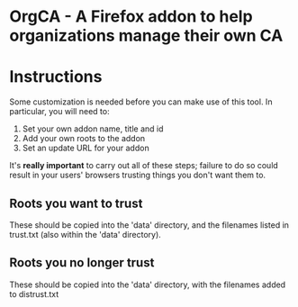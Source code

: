 # OrgCA - A Firefox addon to help organizations manage their own CA

# Instructions

Some customization is needed before you can make use of this tool. In
particular, you will need to:

1. Set your own addon name, title and id
2. Add your own roots to the addon
3. Set an update URL for your addon

It's **really important** to carry out all of these steps; failure to do so
could result in your users' browsers trusting things you don't want them to.

## Roots you want to trust

These should be copied into the 'data' directory, and the filenames listed in trust.txt (also within the 'data' directory).

## Roots you no longer trust

These should be copied into the 'data' directory, with the filenames added to distrust.txt
